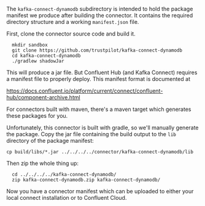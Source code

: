 The `kafka-connect-dynamodb` subdirectory is intended to hold the package manifest we produce
after building the connector. It contains the required directory structure and a working
`manifest.json` file. 

First, clone the connector source code and build it.
```
  mkdir sandbox
  git clone https://github.com/trustpilot/kafka-connect-dynamodb
  cd kafka-connect-dynamodb
  ./gradlew shadowJar
```

This will produce a jar file. But Confluent Hub (and Kafka Connect) requires
a manifest file to properly deploy. This manifest format is documented at

https://docs.confluent.io/platform/current/connect/confluent-hub/component-archive.html

For connectors built with maven, there's a maven target which generates these packages for you.

Unfortunately, this connector is built with gradle, so we'll manually generate
the package. Copy the jar file containing the build output to the 
`lib` directory of the package manifest:

  `cp build/libs/*.jar ../../../../connector/kafka-connect-dynamodb/lib`

Then zip the whole thing up:

```
  cd ../../../../kafka-connect-dynamodb/
  zip kafka-connect-dynamodb.zip kafka-connect-dynamodb/
```

Now you have a connector manifest which can be uploaded to either your local
connect installation or to Confluent Cloud.
